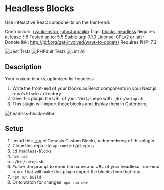 # Headless Blocks

Use interactive React components on the front-end.

Contributors: [ryankienstra](https://profiles.wordpress.org/ryankienstra), [johnstonphilip](https://profiles.wordpress.org/johnstonphilip/)
Tags: [blocks](https://wordpress.org/plugins/tags/blocks), [headless](https://wordpress.org/plugins/tags/headless)
Requires at least: 5.5
Tested up to: 5.5
Stable tag: 0.1.0
License: GPLv2 or later
Donate link: http://jdrf.org/get-involved/ways-to-donate/
Requires PHP: 7.3

![Jest Tests](https://github.com/kienstra/headless-blocks/actions/workflows/test-js.yml/badge.svg)
![PHPUnit Tests](https://github.com/kienstra/headless-blocks/actions/workflows/test-php.yml/badge.svg)
![Lint All](https://github.com/kienstra/headless-blocks/actions/workflows/lint-all.yml/badge.svg)

## Description ##

Your custom blocks, optimized for headless.

1. Write the front-end of your blocks as React components in your Next.js repo's `blocks/` directory.
1. Give this plugin the URL of your Next.js repo with `./bin/setup.sh`
1. This plugin will import those blocks and display them in Gutenberg.

![headless-block-editor](https://user-images.githubusercontent.com/4063887/109378623-c4ae0380-7899-11eb-8f47-53eebb33240f.gif)

## Setup ##

1. Install this [.zip](https://github.com/studiopress/genesis-custom-blocks/files/6059880/genesis-custom-blocks.1.1.0.zip) of Genesis Custom Blocks, a dependency of this plugin
1. Clone this repo into `wp-content/plugins/`
1. `cd headless-blocks`
1. `nvm use`
1. `./bin/setup.sh`
1. Follow the prompt to enter the name and URL of your headless front-end repo. That will make this plugin import the blocks from that repo.
1. `npm run build`
1. Or to watch for changes: `npm run dev`
